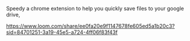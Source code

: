 Speedy a chrome extension to help you quickly save files to your google drive,

https://www.loom.com/share/ee0fa20e9f1147678fe605ed5a1b20c3?sid=84701251-3a19-45e5-a724-4ff06f83f43f